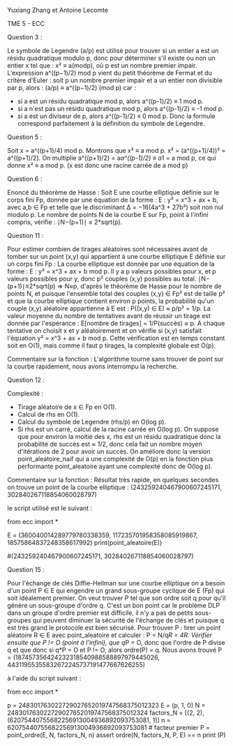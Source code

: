 Yuxiang Zhang et Antoine Lecomte


TME 5 - ECC


Question 3 :

Le symbole de Legendre (a/p) est utilisé pour trouver si un entier a est un résidu quadratique modulo p, donc pour déterminer s'il existe ou non un entier x tel que : 
x² ≡ a(modp), où p est un nombre premier impair.
L’expression a^((p−1)/2) mod p vient du petit théorème de Fermat et du critère d'Euler :
soit p un nombre premier impair et a un entier non divisible par p, alors :
(a/p) ≡ a^((p−1)/2) (mod p) car :
- si a est un résidu quadratique mod p, alors a^((p-1)/2) ≡ 1 mod p.
- si a n'est pas un résidu quadratique mod p, alors a^((p-1)/2) ≡ -1 mod p.
- si a est un diviseur de p, alors a^((p-1)/2) ≡ 0 mod p.
Donc la formule correspond parfaitement à la définition du symbole de Legendre.


Question 5 :

Soit x = a^((p+1)/4) mod p. Montrons que x² ≡ a mod p.
x² = (a^((p+1)/4))² = a^((p+1)/2). On multiplie a^((p+1)/2) = a*a^((p-1)/2) ≡ a*1 = a mod p, ce qui donne x² ≡ a mod p. (x est donc une racine carrée de a mod p)


Question 6 :

Enoncé du théorème de Hasse :
Soit E une courbe elliptique définie sur le corps fini Fp, donnée par une équation de la forme :
E : y² = x^3 + ax + b, avec a,b ∈ Fp et telle que le discriminant Δ = −16(4a^3 + 27b²) soit non nul modulo p. Le nombre de points N de la courbe E sur Fp, point à l'infini compris, vérifie : ∣N−(p+1)∣ ≤ 2*sqrt(p).


Question 11 :

Pour estimer combien de tirages aléatoires sont nécessaires avant de tomber sur un point (x,y) qui appartient à une courbe elliptique E définie sur un corps fini Fp :
La courbe elliptique est donnée par une équation de la forme : E : y² = x^3 + ax + b mod p.
Il y a p valeurs possibles pour x, et p valeurs possibles pour y, donc p² couples (x,y) possibles au total. ∣N−(p+1)∣≤2*sqrt(p) ⇒ N≈p, d'après le théorème de Hasse pour le nombre de points N, et puisque l'ensemble total des couples (x,y) ∈ Fp² est de taille p² et que la courbe elliptique contient environ p points, la probabilité qu'un couple (x,y) aléatoire appartienne à E est : P((x,y) ∈ E) ≈ p/p² = 1/p. La valeur moyenne du nombre de tentatives avant de réussir un tirage est donnée par l'espérance :
E[nombre de tirages] = 1/P(succès) ≈ p. A chaque tentative on choisit x et y aléatoirement et on vérifie si (x,y) satisfait l'équation y² = x^3 + ax + b mod p. Cette vérification est en temps constant soit en O(1), mais comme il faut p tirages, la complexité globale est O(p).

Commentaire sur la fonction : L'algorithme tourne sans trouver de point sur la courbe rapidement, nous avons interrompu la recherche.


Question 12 :

Complexité : 
- Tirage aléatoire de x ∈ Fp en O(1).
- Calcul de rhs en O(1).
- Calcul du symbole de Legendre (rhs/p) en O(log p).
- Si rhs est un carré, calcul de la racine carrée en O(log p).
On suppose que pour environ la moitié des x, rhs est un résidu quadratique donc la probabilité de succès est ≈ 1/2, donc cela fait un nombre moyen d'itérations de 2 pour avoir un succès. On améliore donc la version point_aleatoire_naif qui a une complexité de O(p) en la fonction plus performante point_aleatoire ayant une complexité donc de O(log p).

Commentaire sur la fonction : Résultat très rapide, en quelques secondes on trouve un point de la courbe elliptique : (243259240467900607245171, 302840267118854060028797)

le script utilisé est le suivant :

from ecc import *

E = (360040014289779780338359, 117235701958358085919867, 18575864837248358617992)
print(point_aleatoire(E))

#(243259240467900607245171, 302840267118854060028797)


Question 15 :

Pour l'échange de clés Diffie-Hellman sur une courbe elliptique on a besoin d'un point P ∈ E qui engendre un grand sous-groupe cyclique de E (Fp) qui soit idéalement premier. On veut trouver P tel que son ordre soit q pour qu'il génère un sous-groupe d'ordre q.
C'est un bon point car le problème DLP dans un groupe d'ordre premier est difficile, il n'y a pas de petits sous-groupes qui peuvent diminuer la sécurité de l'échange de clés et puisque q est très grand le protocole est bien sécurisé.
Pour trouver P : tirer un point aléatoire R ∈ E avec point_aleatoire et calculer :
P = N/q*R = 4R. Vérifier ensuite que P != O (point à l’infini), que q*P = O, donc que l'ordre de P divise q et que donc si q*P = O et P != O, alors ordre(P) = q.
Nous avons trouvé P = (187457356424232318540988588897979445026, 44311955355832672245737191477667626255)

à l'aide du script suivant :

from ecc import *

p = 248301763022729027652019747568375012323
E = (p, 1, 0)
N = 248301763022729027652019747568375012324
factors_N = [(2, 2), (62075440755682256913004936892093753081, 1)]
n = 62075440755682256913004936892093753081  # facteur premier
P = point_ordre(E, N, factors_N, n)
assert ordre(N, factors_N, P, E) == n
print (P)
